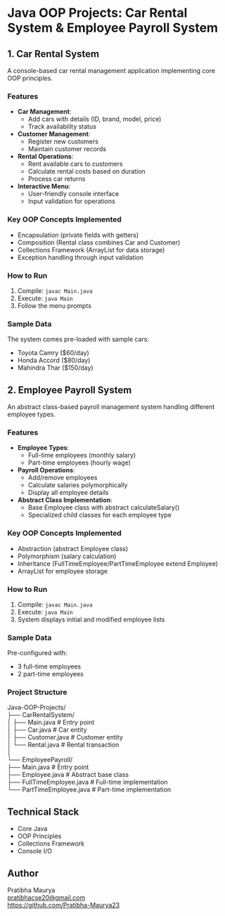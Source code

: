 
# Java OOP Projects: Car Rental System & Employee Payroll System

## 1. Car Rental System

A console-based car rental management application implementing core OOP principles.

### Features
- **Car Management**:
  - Add cars with details (ID, brand, model, price)
  - Track availability status
- **Customer Management**:
  - Register new customers
  - Maintain customer records
- **Rental Operations**:
  - Rent available cars to customers
  - Calculate rental costs based on duration
  - Process car returns
- **Interactive Menu**:
  - User-friendly console interface
  - Input validation for operations

### Key OOP Concepts Implemented
- Encapsulation (private fields with getters)
- Composition (Rental class combines Car and Customer)
- Collections Framework (ArrayList for data storage)
- Exception handling through input validation

### How to Run
1. Compile: `javac Main.java`
2. Execute: `java Main`
3. Follow the menu prompts

### Sample Data
The system comes pre-loaded with sample cars:
- Toyota Camry ($60/day)
- Honda Accord ($80/day)
- Mahindra Thar ($150/day)

## 2. Employee Payroll System

An abstract class-based payroll management system handling different employee types.

### Features
- **Employee Types**:
  - Full-time employees (monthly salary)
  - Part-time employees (hourly wage)
- **Payroll Operations**:
  - Add/remove employees
  - Calculate salaries polymorphically
  - Display all employee details
- **Abstract Class Implementation**:
  - Base Employee class with abstract calculateSalary()
  - Specialized child classes for each employee type

### Key OOP Concepts Implemented
- Abstraction (abstract Employee class)
- Polymorphism (salary calculation)
- Inheritance (FullTimeEmployee/PartTimeEmployee extend Employee)
- ArrayList for employee storage

### How to Run
1. Compile: `javac Main.java`
2. Execute: `java Main`
3. System displays initial and modified employee lists

### Sample Data
Pre-configured with:
- 3 full-time employees
- 2 part-time employees

### Project Structure   
Java-OOP-Projects/
<br>
├── CarRentalSystem/
<br>
│ ├── Main.java # Entry point
<br>
│ ├── Car.java # Car entity
<br>
│ ├── Customer.java # Customer entity
<br>
│ └── Rental.java # Rental transaction
<br>
│
<br>
└── EmployeePayroll/
<br>
├── Main.java # Entry point
<br>
├── Employee.java # Abstract base class
<br>
├── FullTimeEmployee.java # Full-time implementation
<br>
└── PartTimeEmployee.java # Part-time implementation


## Technical Stack
- Core Java
- OOP Principles
- Collections Framework
- Console I/O

## Author
Pratibha Maurya
<br>
pratibhacse20@gmail.com
<br>
https://github.com/Pratibha-Maurya23
